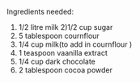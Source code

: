 Ingredients needed:
1) 1/2 litre milk
2)1/2 cup sugar
3) 5 tablespoon cournflour
4) 1/4 cup milk(to add in cournflour )
5) 1 teaspoon vaanilla extract
6) 1/4 cup dark chocolate
7) 2 tablespoon cocoa powder